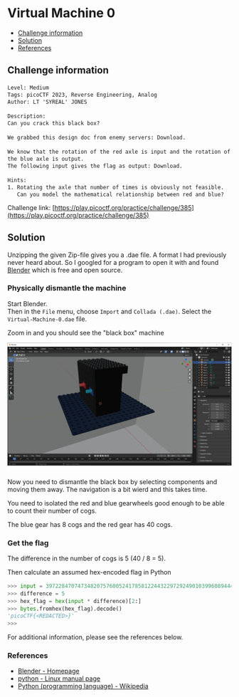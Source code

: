 # Virtual Machine 0

- [Challenge information](#challenge-information)
- [Solution](#solution)
- [References](#references)

## Challenge information

```text
Level: Medium
Tags: picoCTF 2023, Reverse Engineering, Analog
Author: LT 'SYREAL' JONES
 
Description:
Can you crack this black box?

We grabbed this design doc from enemy servers: Download. 

We know that the rotation of the red axle is input and the rotation of the blue axle is output. 
The following input gives the flag as output: Download.
 
Hints:
1. Rotating the axle that number of times is obviously not feasible. 
   Can you model the mathematical relationship between red and blue?
```

Challenge link: [https://play.picoctf.org/practice/challenge/385](https://play.picoctf.org/practice/challenge/385)

## Solution

Unzipping the given Zip-file gives you a .dae file. A format I had previously never heard about.
So I googled for a program to open it with and found [Blender](https://www.blender.org/) which is free and open source.  

### Physically dismantle the machine

Start Blender.  
Then in the `File` menu, choose `Import` and `Collada (.dae)`.  Select the `Virtual-Machine-0.dae` file.

Zoom in and you should see the "black box" machine

![The Black Box in Blender](The_Black_Box_in_Blender.png)

Now you need to dismantle the black box by selecting components and moving them away.
The navigation is a bit wierd and this takes time.

You need to isolated the red and blue gearwheels good enough to be able to count their number of cogs.

The blue gear has 8 cogs and the red gear has 40 cogs.

### Get the flag

The difference in the number of cogs is 5 (40 / 8 = 5).

Then calculate an assumed hex-encoded flag in Python

```python
>>> input = 39722847074734820757600524178581224432297292490103996089444214757432940313
>>> difference = 5
>>> hex_flag = hex(input * difference)[2:]
>>> bytes.fromhex(hex_flag).decode()
'picoCTF{<REDACTED>}'
>>> 
```

For additional information, please see the references below.

### References

- [Blender - Homepage](https://www.blender.org/)
- [python - Linux manual page](https://linux.die.net/man/1/python)
- [Python (programming language) - Wikipedia](https://en.wikipedia.org/wiki/Python_(programming_language))
